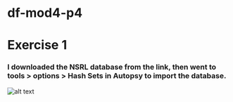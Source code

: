 # df-mod4-p4
# Exercise 1
### I downloaded the NSRL database from the link, then went to tools > options > Hash Sets in Autopsy to import the database.
![alt text](https://github.com/zzyxan/df-mod4-tools/blob/main/images/Hash%20Set%20Import%20SS.png)
